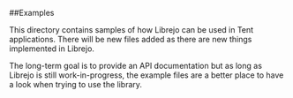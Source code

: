 ##Examples

This directory contains samples of how Librejo can be used in Tent applications. There will be new files added as there are new things implemented in Librejo. 

The long-term goal is to provide an API documentation but as long as Librejo is still work-in-progress, the example files are a better place to have a look when trying to use the library.